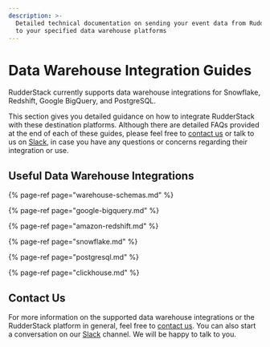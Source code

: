 ```yaml
---
description: >-
  Detailed technical documentation on sending your event data from RudderStack
  to your specified data warehouse platforms
---
```


# Data Warehouse Integration Guides

RudderStack currently supports data warehouse integrations for Snowflake, Redshift, Google BigQuery, and PostgreSQL.

This section gives you detailed guidance on how to integrate RudderStack with these destination platforms. Although there are detailed FAQs provided at the end of each of these guides, please feel free to [contact us](https://rudderstack.com/contact/) or talk to us on [Slack](https://resources.rudderstack.com/join-rudderstack-slack), in case you have any questions or concerns regarding their integration or use.

## Useful Data Warehouse Integrations

{% page-ref page="warehouse-schemas.md" %}

{% page-ref page="google-bigquery.md" %}

{% page-ref page="amazon-redshift.md" %}

{% page-ref page="snowflake.md" %}

{% page-ref page="postgresql.md" %}

{% page-ref page="clickhouse.md" %}

## Contact Us

For more information on the supported data warehouse integrations or the RudderStack platform in general, feel free to [contact us](mailto:%20contact@rudderstack.com). You can also start a conversation on our [Slack](https://resources.rudderstack.com/join-rudderstack-slack) channel. We will be happy to talk to you.



